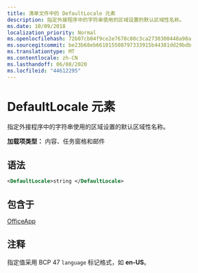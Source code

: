 ```yaml
---
title: 清单文件中的 DefaultLocale 元素
description: 指定外接程序中的字符串使用的区域设置的默认区域性名称。
ms.date: 10/09/2018
localization_priority: Normal
ms.openlocfilehash: 72b07cb04f9ce2e7678c80c3ca2730300448a98a
ms.sourcegitcommit: be23b68eb661015508797333915b44381dd29bdb
ms.translationtype: MT
ms.contentlocale: zh-CN
ms.lasthandoff: 06/08/2020
ms.locfileid: "44612295"
---
```

# <a name="defaultlocale-element"></a>DefaultLocale 元素

指定外接程序中的字符串使用的区域设置的默认区域性名称。

**加载项类型：** 内容、任务窗格和邮件

## <a name="syntax"></a>语法

```XML
<DefaultLocale>string </DefaultLocale>
```

## <a name="contained-in"></a>包含于

[OfficeApp](officeapp.md)

## <a name="remarks"></a>注释

指定值采用 BCP 47 `language` 标记格式，如 **en-US**。


